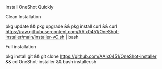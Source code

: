 Install OneShot Quickly

Clean Installation

pkg update && pkg upgrade && pkg install curl && curl https://raw.githubusercontent.com/AAlx0451/OneShot-installer/main/installer-vC.sh | bash

Full installation

pkg install git && git clone https://github.com/AAlx0451/OneShot-installer && cd OneShot-installer && bash installer.sh
